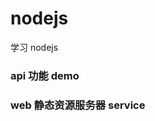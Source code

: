 <!--
 * @Author: YJ
 * @Date: 2020-11-25 10:18:12
 * @
# Description: 
-->
# nodejs
学习 nodejs

### api 功能 demo
### web 静态资源服务器 service